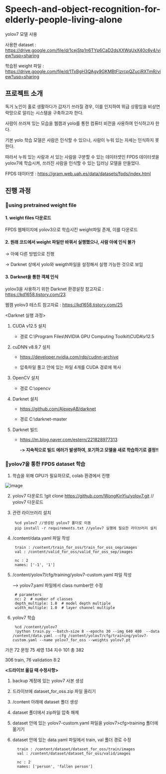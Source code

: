 # Speech-and-object-recognition-for-elderly-people-living-alone

yolov7 모델 사용


사용한 dataset : https://drive.google.com/file/d/1cejStp1n6TYp6CaD2dsXXWqUxX40c6y4/view?usp=sharing


학습된 weight 파일 : https://drive.google.com/file/d/1TxBgH3QAgy9GKMBtFIzrcpQZuciRXTmR/view?usp=sharing

## 프로젝트 소개
독거 노인이 홀로 생활하다가 갑자기 쓰러질 경우, 이를 인지하여 위급 상황임을 비상연락망으로 알리는 시스템을 구축하고자 한다. 


사람이 쓰러져 있는 모습을 웹캠과 yolo를 통한 컴퓨터 비전을 사용하여 인식하고자 한다.


기본 yolo 학습 모델은 사람은 인식할 수 있으나, 사람이 누워 있는 자세는 인식하지 못한다. 


따라서 누워 있는 사람과 서 있는 사람을 구분할 수 있는 데이터셋인 FPDS 데이터셋을 yolov7에 학습시켜, 쓰러진 사람을 인식할 수 있는 딥러닝 모델을 만들었다.


FPDS 데이터셋 : <https://gram.web.uah.es/data/datasets/fpds/index.html>


## 진행 과정

###  📌using pretrained weight file


#### 1. weight files 다운로드

FPDS 웹페이지에 yolov3으로 학습시킨 weight파일 존재, 이를 다운로드



#### 2. 원래 코드에서 weight 파일만 바꿔서 실행했으나, 사람 아예 인식 불가

→ 아예 다른 방법으로 진행

→ Darknet 상에서 yolo와 weigth파일을 설정해서 실행 가능한 것으로 보임



#### 3. Darknet을 통한 객체 인식

yolov3을 사용하기 위한 Darknet 환경설정 참고자료 : https://kd1658.tistory.com/23


웹캠 yolov3 테스트 참고자료 : https://kd1658.tistory.com/25




<Darknet 실행 과정>


1. CUDA v12.5 설치


	* 경로 C:\Program Files\NVIDIA GPU Computing Toolkit\CUDA\v12.5


2. cuDNN v8.9.7 설치


	* https://developer.nvidia.com/rdp/cudnn-archive


	* 압축파일 풀고 안에 있는 파일 4개를 CUDA 경로에 복사


3. OpenCV 설치


	* 경로  C:\opencv


4. Darknet 설치


	* https://github.com/AlexeyAB/darknet


	* 경로 C:\darknet-master


5. Darknet 빌드


	* https://m.blog.naver.com/estern/221828977313


	  **-> 지속적으로 빌드 에러가 발생하여, 포기하고 모델을 새로 학습하기로 결정!!**




### 📌yolov7을 통한 FPDS dataset 학습

1. 학습을 위해 GPU가 필요하므로, colab 환경에서 진행

![image](https://github.com/MechanIT/Speech-and-object-recognition-for-elderly-people-living-alone/assets/161675231/6b842115-d05f-45e4-97b3-ae5d82c55a4d)


2. yolov7 다운로드
   	!git clone https://github.com/WongKinYiu/yolov7.git 	// yolov7 다운로드


3. 관련 라이브러리 설치
	
	 	%cd yolov7 //생성된 yolov7 폴더로 이동
		pip install -r requirements.txt	//yolov7 실행에 필요한 라이브러리 설치


4. /content/data.yaml 파일 작성

		train : /content/train_for_oss/train_for_oss_sep/images
		val : /content/valid_for_oss/valid_for_oss_sep/images
		
		nc : 2
		names: ['-1', '1']


5. /content/yolov7/cfg/training/yolov7-custom.yaml 파일 작성


	--> yolov7.yaml 파일에서 class number만 수정

		# parameters
		nc: 2  # number of classes
		depth_multiple: 1.0  # model depth multiple
		width_multiple: 1.0  # layer channel multiple

6. yolov7 학습

		%cd /content/yolov7
		!python train.py --batch-size 8 --epochs 30 --img 640 480  --data /content/data.yaml --cfg /content/yolov7/cfg/training/yolov7-custom.yaml --name yolov7_for_oss --weights yolov7.pt	



가은 72
문정 75
세영 134
지수 101
총 382

306 train, 76 validation 8:2



**<드라이브 옮길 때 수정사항>**

1. backup 계정에 있는 yolov7 사본 생성
2. 드라이브에 dataset_for_oss.zip 파일 올리기
3. /content 아래에 dataset 폴더 생성
4. dataset 폴더에서 zip파일 압축 해제
5. dataset 안에 있는 yolov7-custom.yaml 파일을 yolov7>cfg>training 폴더에 옮기기
6. dataset 안에 있는 data.yaml 파일에서 train, val 폴더 경로 수정
   
		 train : /content/dataset/dataset_for_oss/train/images
		 val : /content/dataset/dataset_for_oss/valid/images
		 
		 nc : 2
		 names: ['person', 'fallen person']
	

